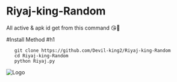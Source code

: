 # Riyaj-king-Random 
All active & apk id get from this command 😘🥰

#Install Method
#h1

       git clone https://github.com/Devil-king2/Riyaj-king-Random
       cd Riyaj-king-Random
       python Riyaj.py

![Logo](https://github.com/Devil-king2/Riyaj-king-Random/blob/main/received_237465221996995.jpeg)
